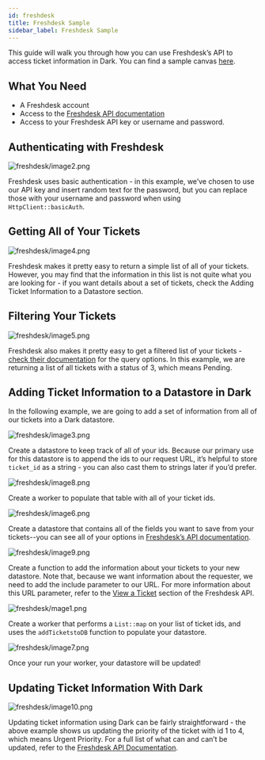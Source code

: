 ```yaml
---
id: freshdesk
title: Freshdesk Sample
sidebar_label: Freshdesk Sample
---
```


This guide will walk you through how you can use Freshdesk’s API to access
ticket information in Dark. You can find a sample canvas
[here](https://darklang.com/a/sample-freshdesk).

## What You Need

- A Freshdesk account
- Access to the [Freshdesk API documentation](https://developers.freshdesk.com/)
- Access to your Freshdesk API key or username and password.

## Authenticating with Freshdesk

![freshdesk/image2.png](/img/freshdesk/image2.png)

Freshdesk uses basic authentication - in this example, we’ve chosen to use our
API key and insert random text for the password, but you can replace those with
your username and password when using `HttpClient::basicAuth`.

## Getting All of Your Tickets

![freshdesk/image4.png](/img/freshdesk/Image4.png)

Freshdesk makes it pretty easy to return a simple list of all of your tickets.
However, you may find that the information in this list is not quite what you
are looking for - if you want details about a set of tickets, check the Adding
Ticket Information to a Datastore section.

## Filtering Your Tickets

![freshdesk/image5.png](/img/freshdesk/image5.png)

Freshdesk also makes it pretty easy to get a filtered list of your tickets -
[check their documentation](https://developers.freshdesk.com/api/#filter_tickets)
for the query options. In this example, we are returning a list of all tickets
with a status of 3, which means Pending.

## Adding Ticket Information to a Datastore in Dark

In the following example, we are going to add a set of information from all of
our tickets into a Dark datastore.

![freshdesk/image3.png](/img/freshdesk/Image3.png)

Create a datastore to keep track of all of your ids. Because our primary use for
this datastore is to append the ids to our request URL, it’s helpful to store
`ticket_id` as a string - you can also cast them to strings later if you’d
prefer.

![freshdesk/image8.png](/img/freshdesk/image8.png)

Create a worker to populate that table with all of your ticket ids.

![freshdesk/image6.png](/img/freshdesk/image6.png)

Create a datastore that contains all of the fields you want to save from your
tickets--you can see all of your options in
[Freshdesk’s API documentation](https://developers.freshdesk.com/api/#view_a_ticket).

![freshdesk/image9.png](/img/freshdesk/image9.png)

Create a function to add the information about your tickets to your new
datastore. Note that, because we want information about the requester, we need
to add the include parameter to our URL. For more information about this URL
parameter, refer to the
[View a Ticket](https://developers.freshdesk.com/api/#view_a_ticket) section of
the Freshdesk API.

![freshdesk/mage1.png](/img/freshdesk/image1.png)

Create a worker that performs a `List::map` on your list of ticket ids, and uses
the `addTicketstoDB` function to populate your datastore.

![freshdesk/image7.png](/img/freshdesk//image7.png)

Once your run your worker, your datastore will be updated!

## Updating Ticket Information With Dark

![freshdesk/image10.png](/img/freshdesk/image10.png)

Updating ticket information using Dark can be fairly straightforward - the above
example shows us updating the priority of the ticket with id 1 to 4, which means
Urgent Priority. For a full list of what can and can’t be updated, refer to the
[Freshdesk API Documentation](https://developers.freshdesk.com/api/#update_ticket).
